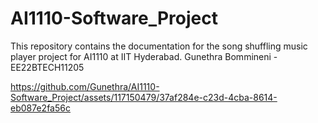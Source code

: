 # AI1110-Software_Project
 This repository contains the documentation for the song shuffling music player project for AI1110 at IIT Hyderabad.
 Gunethra Bommineni - EE22BTECH11205

https://github.com/Gunethra/AI1110-Software_Project/assets/117150479/37af284e-c23d-4cba-8614-eb087e2fa56c
